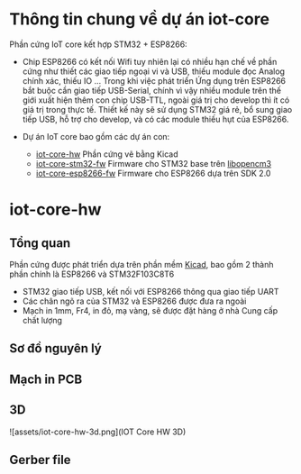 # Thông tin chung về dự án iot-core

Phần cứng IoT core kết hợp STM32 + ESP8266:

- Chip ESP8266 có kết nối Wifi tuy nhiên lại có nhiều hạn chế về phần cứng như thiết các giao tiếp ngoại vi và USB, thiếu module đọc Analog chính xác, thiếu IO ... Trong khi việc phát triển Ứng dụng trên ESP8266 bắt buộc cần giao tiếp USB-Serial, chính vì vậy nhiều module trên thế giới xuất hiện thêm con chip USB-TTL, ngoài giá trị cho develop thì ít có giá trị trong thực tế. Thiết kế này sẽ sử dụng STM32 giá rẻ, bổ sung giao tiếp USB, hỗ trợ cho develop, và có các module thiếu hụt của ESP8266.

- Dự án IoT core bao gồm các dự án con:
    + [iot-core-hw](https://github.com/genuine-engineering/iot-core-hw) Phần cứng vẽ bằng Kicad 
    + [iot-core-stm32-fw](https://github.com/genuine-engineering/iot-core-stm32-fw) Firmware cho STM32 base trên [libopencm3](https://github.com/libopencm3/libopencm3)
    + [iot-core-esp8266-fw](https://github.com/genuine-engineering/iot-core-esp8266-fw) Firmware cho ESP8266 dựa trên SDK 2.0 


# iot-core-hw
## Tổng quan
Phần cứng được phát triển dựa trên phần mềm [Kicad](http://kicad-pcb.org/), bao gồm 2 thành phần chính là ESP8266 và STM32F103C8T6
- STM32 giao tiếp USB, kết nối với ESP8266 thông qua giao tiếp UART
- Các chân ngõ ra của STM32 và ESP8266 được đưa ra ngoài 
- Mạch in 1mm, Fr4, in đỏ, mạ vàng, sẽ được đặt hàng ở nhà Cung cấp chất lượng

## Sơ đồ nguyên lý

## Mạch in PCB

## 3D

![assets/iot-core-hw-3d.png](IOT Core HW 3D)

## Gerber file 